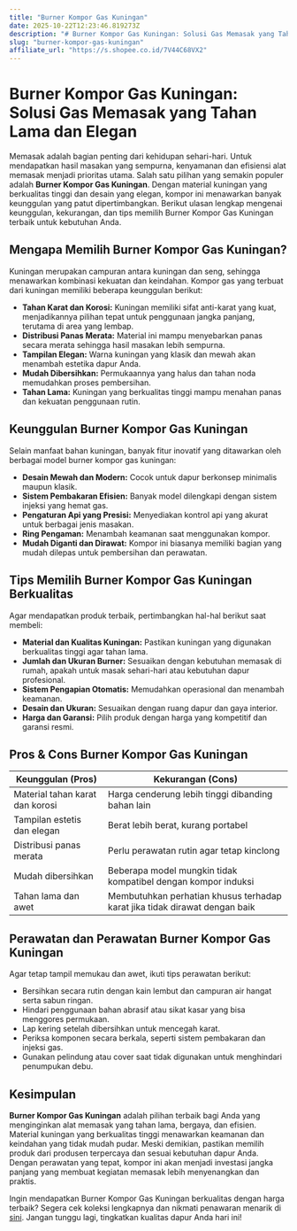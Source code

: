 ```yaml
---
title: "Burner Kompor Gas Kuningan"
date: 2025-10-22T12:23:46.819273Z
description: "# Burner Kompor Gas Kuningan: Solusi Gas Memasak yang Tahan Lama dan Elegan..."
slug: "burner-kompor-gas-kuningan"
affiliate_url: "https://s.shopee.co.id/7V44C68VX2"
---
```

# Burner Kompor Gas Kuningan: Solusi Gas Memasak yang Tahan Lama dan Elegan

Memasak adalah bagian penting dari kehidupan sehari-hari. Untuk mendapatkan hasil masakan yang sempurna, kenyamanan dan efisiensi alat memasak menjadi prioritas utama. Salah satu pilihan yang semakin populer adalah **Burner Kompor Gas Kuningan**. Dengan material kuningan yang berkualitas tinggi dan desain yang elegan, kompor ini menawarkan banyak keunggulan yang patut dipertimbangkan. Berikut ulasan lengkap mengenai keunggulan, kekurangan, dan tips memilih Burner Kompor Gas Kuningan terbaik untuk kebutuhan Anda.

## Mengapa Memilih Burner Kompor Gas Kuningan?

Kuningan merupakan campuran antara kuningan dan seng, sehingga menawarkan kombinasi kekuatan dan keindahan. Kompor gas yang terbuat dari kuningan memiliki beberapa keunggulan berikut:

- **Tahan Karat dan Korosi:** Kuningan memiliki sifat anti-karat yang kuat, menjadikannya pilihan tepat untuk penggunaan jangka panjang, terutama di area yang lembap.
- **Distribusi Panas Merata:** Material ini mampu menyebarkan panas secara merata sehingga hasil masakan lebih sempurna.
- **Tampilan Elegan:** Warna kuningan yang klasik dan mewah akan menambah estetika dapur Anda.
- **Mudah Dibersihkan:** Permukaannya yang halus dan tahan noda memudahkan proses pembersihan.
- **Tahan Lama:** Kuningan yang berkualitas tinggi mampu menahan panas dan kekuatan penggunaan rutin.

## Keunggulan Burner Kompor Gas Kuningan

Selain manfaat bahan kuningan, banyak fitur inovatif yang ditawarkan oleh berbagai model burner kompor gas kuningan:

- **Desain Mewah dan Modern:** Cocok untuk dapur berkonsep minimalis maupun klasik.
- **Sistem Pembakaran Efisien:** Banyak model dilengkapi dengan sistem injeksi yang hemat gas.
- **Pengaturan Api yang Presisi:** Menyediakan kontrol api yang akurat untuk berbagai jenis masakan.
- **Ring Pengaman:** Menambah keamanan saat menggunakan kompor.
- **Mudah Diganti dan Dirawat:** Kompor ini biasanya memiliki bagian yang mudah dilepas untuk pembersihan dan perawatan.

## Tips Memilih Burner Kompor Gas Kuningan Berkualitas

Agar mendapatkan produk terbaik, pertimbangkan hal-hal berikut saat membeli:

- **Material dan Kualitas Kuningan:** Pastikan kuningan yang digunakan berkualitas tinggi agar tahan lama.
- **Jumlah dan Ukuran Burner:** Sesuaikan dengan kebutuhan memasak di rumah, apakah untuk masak sehari-hari atau kebutuhan dapur profesional.
- **Sistem Pengapian Otomatis:** Memudahkan operasional dan menambah keamanan.
- **Desain dan Ukuran:** Sesuaikan dengan ruang dapur dan gaya interior.
- **Harga dan Garansi:** Pilih produk dengan harga yang kompetitif dan garansi resmi.

## Pros & Cons Burner Kompor Gas Kuningan

| Keunggulan (Pros)                          | Kekurangan (Cons)                             |
|----------------------------------------------|----------------------------------------------|
| Material tahan karat dan korosi             | Harga cenderung lebih tinggi dibanding bahan lain |
| Tampilan estetis dan elegan                 | Berat lebih berat, kurang portabel        |
| Distribusi panas merata                     | Perlu perawatan rutin agar tetap kinclong  |
| Mudah dibersihkan                          | Beberapa model mungkin tidak kompatibel dengan kompor induksi |
| Tahan lama dan awet                        | Membutuhkan perhatian khusus terhadap karat jika tidak dirawat dengan baik |

## Perawatan dan Perawatan Burner Kompor Gas Kuningan

Agar tetap tampil memukau dan awet, ikuti tips perawatan berikut:
- Bersihkan secara rutin dengan kain lembut dan campuran air hangat serta sabun ringan.
- Hindari penggunaan bahan abrasif atau sikat kasar yang bisa menggores permukaan.
- Lap kering setelah dibersihkan untuk mencegah karat.
- Periksa komponen secara berkala, seperti sistem pembakaran dan injeksi gas.
- Gunakan pelindung atau cover saat tidak digunakan untuk menghindari penumpukan debu.

## Kesimpulan

**Burner Kompor Gas Kuningan** adalah pilihan terbaik bagi Anda yang menginginkan alat memasak yang tahan lama, bergaya, dan efisien. Material kuningan yang berkualitas tinggi menawarkan keamanan dan keindahan yang tidak mudah pudar. Meski demikian, pastikan memilih produk dari produsen terpercaya dan sesuai kebutuhan dapur Anda. Dengan perawatan yang tepat, kompor ini akan menjadi investasi jangka panjang yang membuat kegiatan memasak lebih menyenangkan dan praktis.

Ingin mendapatkan Burner Kompor Gas Kuningan berkualitas dengan harga terbaik? Segera cek koleksi lengkapnya dan nikmati penawaran menarik di [sini](https://s.shopee.co.id/7V44C68VX2). Jangan tunggu lagi, tingkatkan kualitas dapur Anda hari ini!
